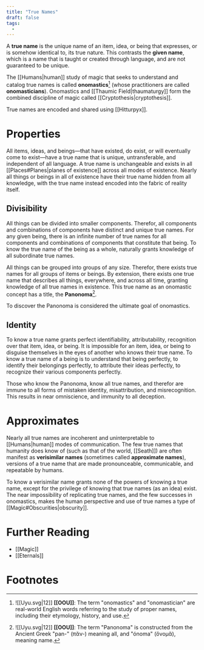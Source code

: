 ```yaml
---
title: "True Names"
draft: false
tags:
  - 
---
```


A **true name** is the unique name of an item, idea, or being that expresses, or is somehow identical to, its true nature. This contrasts the **given name**, which is a name that is taught or created through language, and are not guaranteed to be unique.

The [[Humans|human]] study of magic that seeks to understand and catalog true names is called **onomastics**[^ono] (whose practitioners are called **onomasticians**). Onomastics and [[Thaumic Field|thaumaturgy]] form the combined discipline of magic called [[Cryptothesis|cryptothesis]].

True names are encoded and shared using [[Hitturpyx]].

# Properties
All items, ideas, and beings—that have existed, do exist, or will eventually come to exist—have a true name that is unique, untransferable, and independent of all language. A true name is unchangeable and exists in all [[Places#Planes|planes of existence]] across all modes of existence. Nearly all things or beings in all of existence have their true name hidden from all knowledge, with the true name instead encoded into the fabric of reality itself.

## Divisibility
All things can be divided into smaller components. Therefor, all components and combinations of components have distinct and unique true names. For any given being, there is an infinite number of true names for all components and combinations of components that constitute that being. To know the true name of the being as a whole, naturally grants knowledge of all subordinate true names.

All things can be grouped into groups of any size. Therefor, there exists true names for all groups of items or beings. By extension, there exists one true name that describes all things, everywhere, and across all time, granting knowledge of all true names in existence. This true name as an onomastic concept has a title, the **Panonoma**[^pan]. 

To discover the Panonoma is considered the ultimate goal of onomastics.

## Identity
To know a true name grants perfect identifiability, attributability, recognition over that item, idea, or being. It is impossible for an item, idea, or being to disguise themselves in the eyes of another who knows their true name. To know a true name of a being is to understand that being perfectly, to identify their belongings perfectly, to attribute their  ideas perfectly, to recognize their various components perfectly. 

Those who know the Panonoma, know all true names, and therefor are immune to all forms of mistaken identity, misattribution, and misrecognition. This results in near omniscience, and immunity to all deception.

# Approximates
Nearly all true names are incoherent and uninterpretable to [[Humans|human]] modes of communication. The few true names that humanity does know of (such as that of the world, [[Seath]]) are often manifest as **verisimilar names** (sometimes called **approximate names**), versions of a true name that are made pronounceable, communicable, and repeatable by humans. 

To know a verisimilar name grants none of the powers of knowing a true name, except for the privilege of knowing that true names (as an idea) exist. The near impossibility of replicating true names, and the few successes in onomastics, makes the human perspective and use of true names a type of [[Magic#Obscurities|obscurity]].

# Further Reading
- [[Magic]]
- [[Eternals]]

# Footnotes
[^ono]: ![[Uyu.svg|12]] **[[OOU]]**: The term "onomastics" and "onomastician" are real-world English words referring to the study of proper names, including their etymology, history, and use.

[^pan]: ![[Uyu.svg|12]] **[[OOU]]**: The term "Panonoma" is constructed from the Ancient Greek "pan-" (πᾰν-) meaning all, and "ónoma" (ὄνομᾰ), meaning name. 